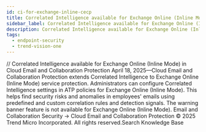 ```yaml
---
id: ci-for-exchange-inline-cecp
title: Correlated Intelligence available for Exchange Online (Inline Mode) in Cloud Email and Collaboration Protection
sidebar_label: Correlated Intelligence available for Exchange Online (Inline Mode) in Cloud Email and Collaboration Protection
description: Correlated Intelligence available for Exchange Online (Inline Mode) in Cloud Email and Collaboration Protection
tags:
  - endpoint-security
  - trend-vision-one
---
```


/*<![CDATA[*/ $('#title').html($('meta[name=map-description]').attr('content')); /*]]>*/ Correlated Intelligence available for Exchange Online (Inline Mode) in Cloud Email and Collaboration Protection April 18, 2025—Cloud Email and Collaboration Protection extends Correlated Intelligence to Exchange Online (Inline Mode) service protection. Administrators can configure Correlated Intelligence settings in ATP policies for Exchange Online (Inline Mode). This helps find security risks and anomalies in employees' emails using predefined and custom correlation rules and detection signals. The warning banner feature is not available for Exchange Online (Inline Mode). Email and Collaboration Security → Cloud Email and Collaboration Protection © 2025 Trend Micro Incorporated. All rights reserved.Search Knowledge Base